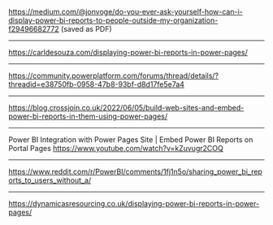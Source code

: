 https://medium.com/@jonvoge/do-you-ever-ask-yourself-how-can-i-display-power-bi-reports-to-people-outside-my-organization-f29496682772
(saved as PDF)

---

https://carldesouza.com/displaying-power-bi-reports-in-power-pages/

---

https://community.powerplatform.com/forums/thread/details/?threadid=e38750fb-0958-47b8-93bf-d8d17fe5e7a4


---

https://blog.crossjoin.co.uk/2022/06/05/build-web-sites-and-embed-power-bi-reports-in-them-using-power-pages/

---

Power BI Integration with Power Pages Site | Embed Power BI Reports on Portal Pages
https://www.youtube.com/watch?v=kZuvugr2COQ

---

https://www.reddit.com/r/PowerBI/comments/1fj1n5o/sharing_power_bi_reports_to_users_without_a/


---

https://dynamicasresourcing.co.uk/displaying-power-bi-reports-in-power-pages/
